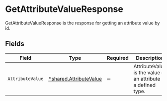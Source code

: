 # GetAttributeValueResponse

GetAttributeValueResponse is the response for getting an attribute value by id.


## Fields

| Field                                                           | Type                                                            | Required                                                        | Description                                                     |
| --------------------------------------------------------------- | --------------------------------------------------------------- | --------------------------------------------------------------- | --------------------------------------------------------------- |
| `AttributeValue`                                                | [*shared.AttributeValue](../../models/shared/attributevalue.md) | :heavy_minus_sign:                                              | AttributeValue is the value of an attribute of a defined type.  |
